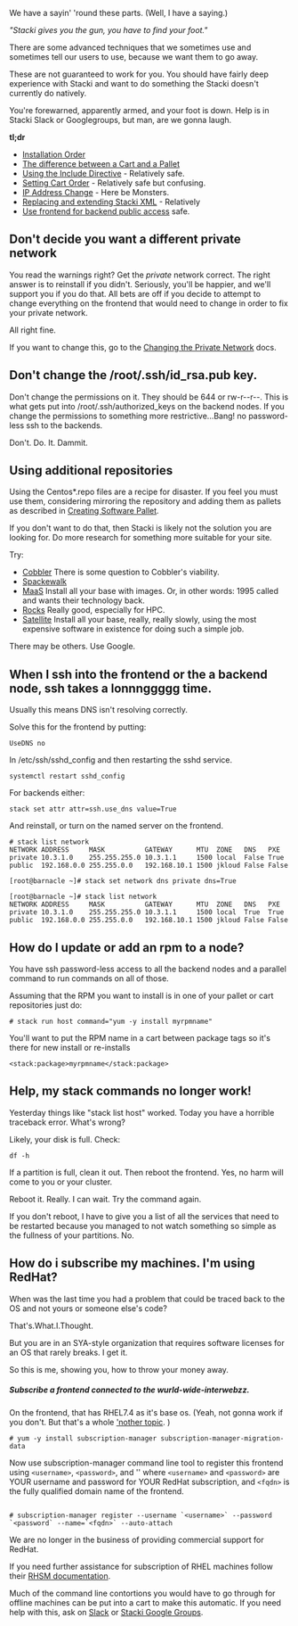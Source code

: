
We have a sayin' 'round these parts. (Well, I have a saying.)

_"Stacki gives you the gun, you have to find your foot."_

There are some advanced techniques that we sometimes use and sometimes tell our users to use, because we want them to go away.

These are not guaranteed to work for you. You should have fairly deep experience with Stacki and want to do something the Stacki doesn't currently do natively.

You're forewarned, apparently armed, and your foot is down. Help is in Stacki Slack or Googlegroups, but man, are we gonna laugh.

**tl;dr**
* [Installation Order](Install-Order)
* [The difference between a Cart and a Pallet](Carts-vs-Pallets)
* [Using the Include Directive](Include-Directive) - Relatively safe.
* [Setting Cart Order](Setting-Cart-Order) - Relatively safe but confusing.
* [IP Address Change](IP-Address-Change) - Here be Monsters.
* [Replacing and extending Stacki XML](Replacing-Extending-XML) - Relatively
* [Use frontend for backend public access](Poking-Holes-Firewall)
 safe.

## Don't decide you want a different private network

You read the warnings right? Get the *private* network correct. The right answer is to reinstall if you didn't. Seriously, you'll be happier, and we'll support you if you do that. All bets are off if you decide to attempt to change everything on the frontend that would need to change in order to fix your private network.

All right fine.

If you want to change this, go to the [Changing the Private Network](IP-Address-Change) docs.

## Don't change the /root/.ssh/id_rsa.pub key.

Don't change the permissions on it. They should be 644 or rw-r--r--. This is what gets put into /root/.ssh/authorized_keys on the backend nodes. If you change the permissions to something more restrictive...Bang! no password-less ssh to the backends.

Don't. Do. It. Dammit.

## Using additional repositories

Using the Centos*.repo files are a recipe for disaster. If you feel you must use them, considering mirroring the repository and adding them as pallets as described in [Creating Software Pallet](Creating-Software-Pallets).

If you don't want to do that, then Stacki is likely not the solution you are looking for. Do more research for something more suitable for your site.

Try:
* [Cobbler](https://cobbler.github.io/) There is some question to Cobbler's viability.
* [Spackewalk](https://spacewalkproject.github.io/)
* [MaaS](https://maas.io/) Install all your base with images. Or, in other words: 1995 called and wants their technology back.
* [Rocks](https://rocksclusters.org) Really good, especially for HPC.
* [Satellite](https://access.redhat.com/products/red-hat-satellite) Install all your base, really, really slowly, using the most expensive software in existence for doing such a simple job.

There may be others. Use Google.


## When I ssh into the frontend or the a backend node, ssh takes a lonnnggggg time.

Usually this means DNS isn't resolving correctly.

Solve this for the frontend by putting:

```
UseDNS no
```
In /etc/ssh/sshd_config and then restarting the sshd service.

```
systemctl restart sshd_config
```

For backends either:

```
stack set attr attr=ssh.use_dns value=True
```

And reinstall, or turn on the named server on the frontend.

```
# stack list network
NETWORK ADDRESS     MASK          GATEWAY      MTU  ZONE   DNS   PXE
private 10.3.1.0    255.255.255.0 10.3.1.1     1500 local  False True
public  192.168.0.0 255.255.0.0   192.168.10.1 1500 jkloud False False

[root@barnacle ~]# stack set network dns private dns=True

[root@barnacle ~]# stack list network
NETWORK ADDRESS     MASK          GATEWAY      MTU  ZONE   DNS   PXE
private 10.3.1.0    255.255.255.0 10.3.1.1     1500 local  True  True
public  192.168.0.0 255.255.0.0   192.168.10.1 1500 jkloud False False
```

## How do I update or add an rpm to a node?

You have ssh password-less access to all the backend nodes and a parallel command to run commands on all of those.

Assuming that the RPM you want to install is in one of your pallet or cart repositories just do:

```
# stack run host command="yum -y install myrpmname"
```

You'll want to put the RPM name in a cart between package tags so it's there for new install or re-installs

```
<stack:package>myrpmname</stack:package>
```

## Help, my stack commands no longer work!

Yesterday things like "stack list host" worked. Today you have a horrible traceback error. What's wrong?

Likely, your disk is full. Check:

```df -h```

If a partition is full, clean it out. Then reboot the frontend. Yes, no harm will come to you or your cluster.

Reboot it. Really. I can wait. Try the command again.

If you don't reboot, I have to give you a list of all the services that need to be restarted because you managed to not watch something so simple as the fullness of your partitions. No.

## How do i subscribe my machines. I'm using RedHat?

When was the last time you had a problem that could be traced back to the OS and not yours or someone else's code?

That's.What.I.Thought.

But you are in an SYA-style organization that requires software licenses for an OS that rarely breaks. I get it.

So this is me, showing you, how to throw your money away.

##### Subscribe a frontend connected to the wurld-wide-interwebzz.

On the frontend, that has RHEL7.4 as it's base os. (Yeah, not gonna work if you don't. But that's a whole ['nother topic](Create-Jumbo-Pallets). )

```
# yum -y install subscription-manager subscription-manager-migration-data
```

Now use subscription-manager command line tool to register this frontend using `<username>`, `<password>`, and '<fqdn>' where `<username>` and `<password>` are YOUR username and password for YOUR RedHat subscription, and `<fqdn>` is the fully qualified domain name of the frontend.

```

# subscription-manager register --username `<username>` --password `<password` --name=`<fqdn>` --auto-attach
```

We are no longer in the business of providing commercial support for RedHat.

If you need further assistance for subscription of RHEL machines follow their [RHSM documentation](https://access.redhat.com/documentation/en-US/Red_Hat_Subscription_Management/1/html-single/RHSM/).

Much of the command line contortions you would have to go through for offline machines can be put into a cart to make this automatic. If you need help with this, ask on [Slack](https://stacki.slack.com) or [Stacki Google Groups](https://stacki.googlegroups.com).
